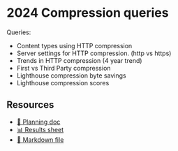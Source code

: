 # 2024 Compression queries

<!--
  This directory contains all of the 2024 Compression chapter queries.

  Each query should have a corresponding `metric_name.sql` file.
  Note that readers are linked to this directory, so try to make the SQL file names descriptive for easy browsing.

  Analysts: if helpful, you can use this README to give additional info about the queries.
-->

Queries:
* Content types using HTTP compression
* Server settings for HTTP compression. (http vs https)
* Trends in HTTP compression (4 year trend)
* First vs Third Party compression
* Lighthouse compression byte savings
* Lighthouse compression scores


## Resources

- [📄 Planning doc][~google-doc]
- [📊 Results sheet][~google-sheets]
- [📝 Markdown file][~chapter-markdown]

[~google-doc]: https://docs.google.com/document/d/13DsZfvQIWVa668pJMFtW8gL-uAlt9TjGCbgVcCdgN0Y/edit
[~google-sheets]: https://docs.google.com/spreadsheets/d/1LihF3OD7Uq4A9cynpTntsOeD2ZN7cTSErsyNyWjuy2Y/edit#gid=1369271609
[~chapter-markdown]: https://github.com/HTTPArchive/almanac.httparchive.org/tree/main/src/content/en/2024/compression.md
